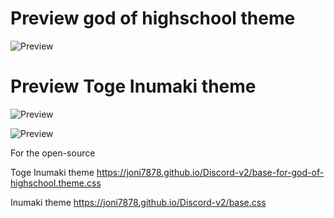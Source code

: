 # Preview ‏god of highschool theme‏

![Preview](https://user-images.githubusercontent.com/83814664/118402552-108b7000-b673-11eb-920c-0c306d4a84f0.png)


# Preview ‏Toge Inumaki theme‏


![Preview](https://user-images.githubusercontent.com/83814664/118402621-5811fc00-b673-11eb-9e31-89b74d85b9fd.png)

![Preview](https://user-images.githubusercontent.com/83814664/118402648-78da5180-b673-11eb-8c15-a8c0554c5888.png)



For the open-source

Toge Inumaki theme https://joni7878.github.io/Discord-v2/base-for-god-of-highschool.theme.css

Inumaki theme https://joni7878.github.io/Discord-v2/base.css
